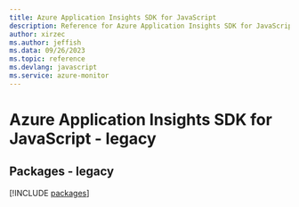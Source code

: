 ```yaml
---
title: Azure Application Insights SDK for JavaScript
description: Reference for Azure Application Insights SDK for JavaScript
author: xirzec
ms.author: jeffish
ms.data: 09/26/2023
ms.topic: reference
ms.devlang: javascript
ms.service: azure-monitor
---
```

# Azure Application Insights SDK for JavaScript - legacy
## Packages - legacy
[!INCLUDE [packages](application-insights-index.md)]